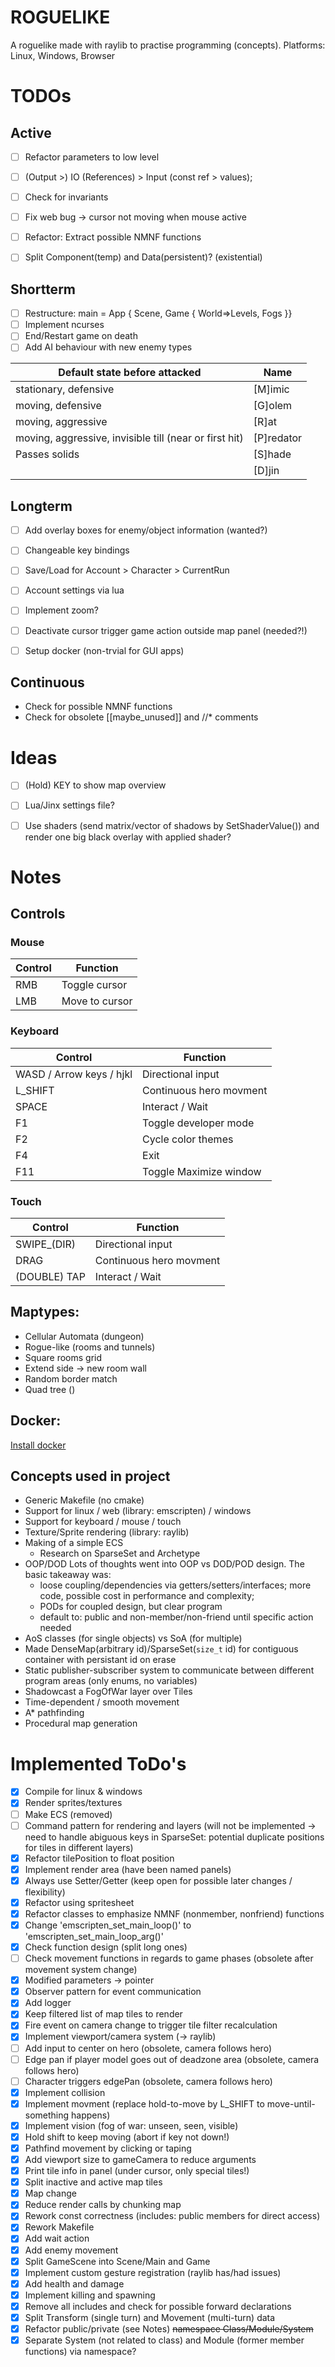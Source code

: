 # ROGUELIKE
A roguelike made with raylib to practise programming (concepts).
Platforms: Linux, Windows, Browser



# TODOs
## Active 
- [ ] Refactor parameters to low level
- [ ] (Output >) IO (References) > Input (const ref > values);
- [ ] Check for invariants
- [ ] Fix web bug -> cursor not moving when mouse active
- [ ] Refactor: Extract possible NMNF functions

- [ ] Split Component(temp) and Data(persistent)? (existential)


## Shortterm
- [ ] Restructure: main = App { Scene, Game { World=>Levels, Fogs }}
- [ ] Implement ncurses
- [ ] End/Restart game on death
- [ ] Add AI behaviour with new enemy types

| Default state before attacked                          | Name       |
| ------------------------------------------------------ | ---------- |
| stationary, defensive                                  | [M]imic    |
| moving, defensive                                      | [G]olem    |
| moving, aggressive                                     | [R]at      |
| moving, aggressive, invisible till (near or first hit) | [P]redator |
| Passes solids                                          | [S]hade    |
|                                                        | [D]jin     |


## Longterm
- [ ] Add overlay boxes for enemy/object information (wanted?)
- [ ] Changeable key bindings
- [ ] Save/Load for Account > Character > CurrentRun
- [ ] Account settings via lua
- [ ] Implement zoom?
- [ ] Deactivate cursor trigger game action outside map panel (needed?!)
- [ ] Setup docker (non-trvial for GUI apps)


## Continuous
- Check for possible NMNF functions
- Check for obsolete [[maybe_unused]] and //* comments


# Ideas
- [ ] (Hold) KEY to show map overview
- [ ] Lua/Jinx settings file?
- [ ] Use shaders (send matrix/vector of shadows by SetShaderValue()) and render one big black overlay with applied shader?


# Notes
## Controls
### Mouse
| Control | Function       |
| ------- | -------------- |
| RMB     | Toggle cursor  |
| LMB     | Move to cursor |


### Keyboard
| Control                  | Function                |
| ------------------------ | ----------------------- |
| WASD / Arrow keys / hjkl | Directional input       |
| L_SHIFT                  | Continuous hero movment |
| SPACE                    | Interact / Wait         |
| F1                       | Toggle developer mode   |
| F2                       | Cycle color themes      |
| F4                       | Exit                    |
| F11                      | Toggle Maximize window  |


### Touch
| Control      | Function                |
| ------------ | ----------------------- |
| SWIPE_(DIR)  | Directional input       |
| DRAG         | Continuous hero movment |
| (DOUBLE) TAP | Interact / Wait         |


## Maptypes:
- Cellular Automata (dungeon)
- Rogue-like (rooms and tunnels)
- Square rooms grid
- Extend side -> new room wall
- Random border match
- Quad tree ()


## Docker:
[Install docker](https://itsfoss.com/install-docker-arch-linux/)


## Concepts used in project
- Generic Makefile (no cmake)
- Support for linux / web (library: emscripten) / windows
- Support for keyboard / mouse / touch
- Texture/Sprite rendering (library: raylib)
- Making of a simple ECS
    - Research on SparseSet and Archetype
- OOP/DOD
    Lots of thoughts went into OOP vs DOD/POD design.
    The basic takeaway was: 
    - loose coupling/dependencies via getters/setters/interfaces; more code, possible cost in performance and complexity;
    - PODs for coupled design, but clear program
    - default to: public and non-member/non-friend until specific action needed
- AoS classes (for single objects) vs SoA (for multiple)
- Made DenseMap(arbitrary id)/SparseSet(`size_t` id) for contiguous container with persistant id on erase
- Static publisher-subscriber system to communicate between different program areas (only enums, no variables)
- Shadowcast a FogOfWar layer over Tiles
- Time-dependent / smooth movement 
- A* pathfinding
- Procedural map generation


# Implemented ToDo's
- [x] Compile for linux & windows
- [x] Render sprites/textures
- [ ] Make ECS (removed)
- [ ] Command pattern for rendering and layers (will not be implemented -> need to handle abiguous keys in SparseSet: potential duplicate positions for tiles in different layers)
- [x] Refactor tilePosition to float position
- [x] Implement render area (have been named panels)
- [x] Always use Setter/Getter (keep open for possible later changes / flexibility)
- [x] Refactor using spritesheet
- [x] Refactor classes to emphasize NMNF (nonmember, nonfriend) functions
- [x] Change 'emscripten_set_main_loop()' to 'emscripten_set_main_loop_arg()'
- [x] Check function design (split long ones)
- [ ] Check movement functions in regards to game phases (obsolete after movement system change)
- [x] Modified parameters -> pointer
- [x] Observer pattern for event communication
- [x] Add logger
- [x] Keep filtered list of map tiles to render
- [x] Fire event on camera change to trigger tile filter recalculation
- [x] Implement viewport/camera system (-> raylib)
- [ ] Add input to center on hero (obsolete, camera follows hero)
- [ ] Edge pan if player model goes out of deadzone area (obsolete, camera follows hero)
- [ ] Character triggers edgePan (obsolete, camera follows hero)
- [x] Implement collision
- [x] Implement movment (replace hold-to-move by L_SHIFT to move-until-something happens)
- [x] Implement vision (fog of war: unseen, seen, visible)
- [x] Hold shift to keep moving (abort if key not down!)
- [x] Pathfind movement by clicking or taping
- [x] Add viewport size to gameCamera to reduce arguments
- [x] Print tile info in panel (under cursor, only special tiles!)
- [x] Split inactive and active map tiles
- [x] Map change
- [x] Reduce render calls by chunking map
- [x] Rework const correctness (includes: public members for direct access)
- [x] Rework Makefile
- [x] Add wait action
- [x] Add enemy movement
- [x] Split GameScene into Scene/Main and Game
- [x] Implement custom gesture registration (raylib has/had issues)
- [x] Add health and damage
- [x] Implement killing and spawning
- [x] Remove all includes and check for possible forward declarations
- [x] Split Transform (single turn) and Movement (multi-turn) data
- [x] Refactor public/private (see Notes) ~~namespace Class/Module/System~~
- [x] Separate System (not related to class) and Module (former member functions) via namespace?
